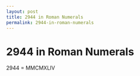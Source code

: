 ```yaml
---
layout: post
title: 2944 in Roman Numerals
permalink: 2944-in-roman-numerals
---
```


# 2944 in Roman Numerals

2944 = MMCMXLIV
